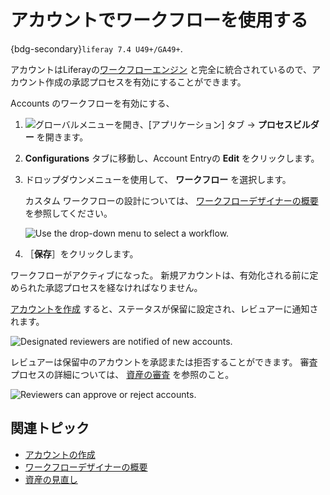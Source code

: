 # アカウントでワークフローを使用する

{bdg-secondary}`liferay 7.4 U49+/GA49+`.

アカウントはLiferayの[ワークフローエンジン](../../process-automation/workflow/introduction-to-workflow.md) と完全に統合されているので、アカウント作成の承認プロセスを有効にすることができます。

Accounts のワークフローを有効にする、

1. ![グローバルメニュー](../../images/icon-applications-menu.png)を開き、[アプリケーション] タブ &rarr; **プロセスビルダー** を開きます。

1. **Configurations** タブに移動し、Account Entryの **Edit** をクリックします。

1. ドロップダウンメニューを使用して、 **ワークフロー** を選択します。

   カスタム ワークフローの設計については、 [ワークフローデザイナーの概要](../../process-automation/workflow/designing-and-managing-workflows/workflow-designer/workflow-designer-overview.md) を参照してください。

   ![Use the drop-down menu to select a workflow.](./using-workflow-with-accounts/images/01.png)

1. ［**保存**］をクリックします。

ワークフローがアクティブになった。 新規アカウントは、有効化される前に定められた承認プロセスを経なければなりません。

[アカウントを作成](../accounts.md#creating-an-account) すると、ステータスが保留に設定され、レビュアーに通知されます。

![Designated reviewers are notified of new accounts.](./using-workflow-with-accounts/images/02.png)

レビュアーは保留中のアカウントを承認または拒否することができます。 審査プロセスの詳細については、 [資産の審査](../../process-automation/workflow/using-workflows/reviewing-assets.md) を参照のこと。

![Reviewers can approve or reject accounts.](./using-workflow-with-accounts/images/03.png)

## 関連トピック

* [アカウントの作成](../accounts.md#creating-an-account)
* [ワークフローデザイナーの概要](../../process-automation/workflow/designing-and-managing-workflows/workflow-designer/workflow-designer-overview.md)
* [資産の見直し](../../process-automation/workflow/using-workflows/reviewing-assets.md)
